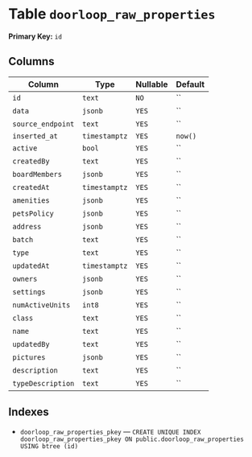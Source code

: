 # Table `doorloop_raw_properties`

**Primary Key:** `id`

## Columns

| Column | Type | Nullable | Default |
|---|---|---|---|
| `id` | `text` | `NO` | `` |
| `data` | `jsonb` | `YES` | `` |
| `source_endpoint` | `text` | `YES` | `` |
| `inserted_at` | `timestamptz` | `YES` | `now()` |
| `active` | `bool` | `YES` | `` |
| `createdBy` | `text` | `YES` | `` |
| `boardMembers` | `jsonb` | `YES` | `` |
| `createdAt` | `timestamptz` | `YES` | `` |
| `amenities` | `jsonb` | `YES` | `` |
| `petsPolicy` | `jsonb` | `YES` | `` |
| `address` | `jsonb` | `YES` | `` |
| `batch` | `text` | `YES` | `` |
| `type` | `text` | `YES` | `` |
| `updatedAt` | `timestamptz` | `YES` | `` |
| `owners` | `jsonb` | `YES` | `` |
| `settings` | `jsonb` | `YES` | `` |
| `numActiveUnits` | `int8` | `YES` | `` |
| `class` | `text` | `YES` | `` |
| `name` | `text` | `YES` | `` |
| `updatedBy` | `text` | `YES` | `` |
| `pictures` | `jsonb` | `YES` | `` |
| `description` | `text` | `YES` | `` |
| `typeDescription` | `text` | `YES` | `` |

## Indexes

- `doorloop_raw_properties_pkey` — `CREATE UNIQUE INDEX doorloop_raw_properties_pkey ON public.doorloop_raw_properties USING btree (id)`